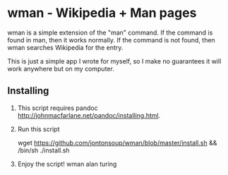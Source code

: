 wman - Wikipedia + Man pages
====================
wman is a simple extension of the "man" command. If the command is found in man, then it works normally. If the command is not found, then wman searches Wikipedia for the entry.

This is just a simple app I wrote for myself, so I make no guarantees it will work anywhere but on my computer.

Installing
---------------------

1. This script requires pandoc http://johnmacfarlane.net/pandoc/installing.html.

2. Run this script

	wget https://github.com/jontonsoup/wman/blob/master/install.sh && /bin/sh ./install.sh

3. Enjoy the script!
	wman alan turing